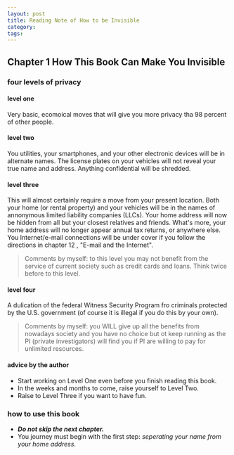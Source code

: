 ```yaml
---
layout: post
title: Reading Note of How to be Invisible
category:
tags:
---
```


## Chapter 1 How This Book Can Make You Invisible

### four levels of privacy

#### level one

Very basic, ecomoical moves that will give you more privacy tha 98 percent of other people.

#### level two

You utilities, your smartphones, and your other electronic devices will be in
alternate names. The license plates on your vehicles will not reveal your true name and address.
Anything confidential will be shredded.

#### level three

This will almost certainly require a move from your present location. Both your home (or
rental property) and your vehicles will be in the names of annonymous limited liability companies
(LLCs). Your home address will now be hidden from all but your closest relatives and friends.
What's more, your home address will no longer appear annual tax returns, or anywhere else.
You Internet/e-mail connections will be under cover if you follow the directions in chapter 12
, "E-mail and the Internet".

> Comments by myself: to this level you may not benefit from the service of current society
> such as credit cards and loans. Think twice before to this level.

#### level four

A dulication of the federal Witness Security Program fro criminals protected by the U.S.
government (of course it is illegal if you do this by your own).

> Comments by myself: you WILL give up all the benefits from nowadays society and you
> have no choice but ot keep running as the PI (private investigators) will find you if PI are willing to pay
> for unlimited resources.

#### advice by the author

- Start working on Level One even before you finish reading this book.
- In the weeks and months to come, raise yourself to Level Two.
- Raise to Level Three if you want to have fun.

### how to use this book

- ***Do not skip the next chapter.***
- You journey must begin with the first step: *seperating your name from your home address*.
